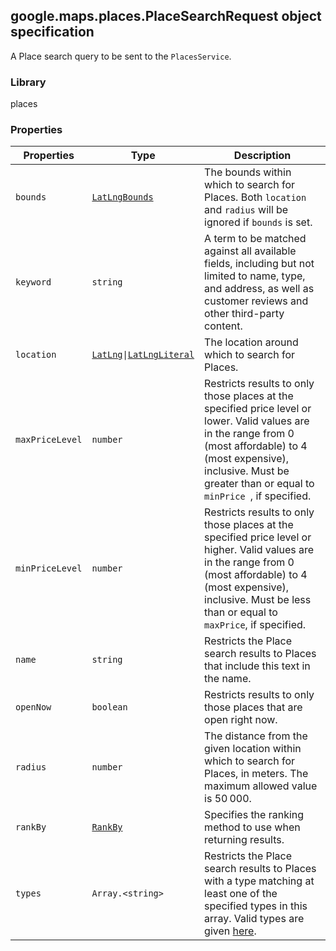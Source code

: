 <h2 id="PlaceSearchRequest">
google.maps.places.PlaceSearchRequest
object specification
</h2><p>A Place search query to be sent to the <code>PlacesService</code>.</p><h3>Library</h3><p>places</p><h3>Properties</h3><table summary="interface PlaceSearchRequest - Properties" width="100%">
<thead>
<tr><th>Properties</th>
<th>Type</th>
<th>Description</th>
</tr></thead>
<tbody>
<tr>
<td><code>bounds</code></td>
<td><code><a href="#LatLngBounds">LatLngBounds</a></code></td>
<td>The bounds within which to search for Places. Both <code>location</code> and <code>radius</code> will be ignored if <code>bounds</code> is set.</td>
</tr>
<tr>
<td><code>keyword</code></td>
<td><code>string</code></td>
<td>A term to be matched against all available fields, including but not limited to name, type, and address, as well as customer reviews and other third-party content.</td>
</tr>
<tr>
<td><code>location</code></td>
<td><code><a href="#LatLng">LatLng</a>|<a href="#LatLngLiteral">LatLngLiteral</a></code></td>
<td>The location around which to search for Places.</td>
</tr>
<tr>
<td><code>maxPriceLevel</code></td>
<td><code>number</code></td>
<td>Restricts results to only those places at the specified price level or lower. Valid values are in the range from 0 (most affordable) to 4 (most expensive), inclusive. Must be greater than or equal to <code>minPrice </code>, if specified.</td>
</tr>
<tr>
<td><code>minPriceLevel</code></td>
<td><code>number</code></td>
<td>Restricts results to only those places at the specified price level or higher. Valid values are in the range from 0 (most affordable) to 4 (most expensive), inclusive. Must be less than or equal to <code>maxPrice</code>, if specified.</td>
</tr>
<tr>
<td><code>name</code></td>
<td><code>string</code></td>
<td>Restricts the Place search results to Places that include this text in the name.</td>
</tr>
<tr>
<td><code>openNow</code></td>
<td><code>boolean</code></td>
<td>Restricts results to only those places that are open right now.</td>
</tr>
<tr>
<td><code>radius</code></td>
<td><code>number</code></td>
<td>The distance from the given location within which to search for Places, in meters. The maximum allowed value is 50 000.</td>
</tr>
<tr>
<td><code>rankBy</code></td>
<td><code><a href="#RankBy">RankBy</a></code></td>
<td>Specifies the ranking method to use when returning results.</td>
</tr>
<tr>
<td><code>types</code></td>
<td><code>Array.&lt;string&gt;</code></td>
<td>Restricts the Place search results to Places with a type matching at least one of the specified types in this array. Valid types are given <a href="/maps/documentation/places/supported_types?hl=es">here</a>.</td>
</tr>
</tbody>
</table>